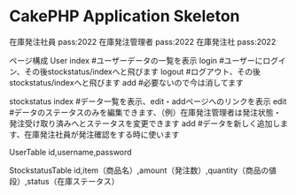 # CakePHP Application Skeleton

在庫発注社員 pass:2022
在庫発注管理者 pass:2022
在庫発注社 pass:2022


ページ構成
User
    index #ユーザーデータの一覧を表示
    login #ユーザーにログイン、その後stockstatus/indexへと飛びます
    logout #ログアウト、その後stockstatus/indexへと飛びます
    add #必要ないので今は消してます

stockstatus
    index #データ一覧を表示、edit・addページへのリンクを表示
    edit #データのステータスのみを編集できます、（例）在庫発注管理者は発注状態・発注受け取り済みへとステータスを変更できます
    add #データを新しく追加します、在庫発注社員が発注確認をする時に使います


UserTable
id,username,password

StockstatusTable
id,item（商品名）,amount（発注数）,quantity（商品の値段）,status（在庫ステータス）
